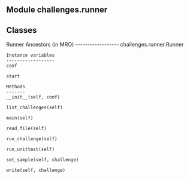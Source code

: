 Module challenges.runner
------------------------

Classes
-------
Runner 
    Ancestors (in MRO)
    ------------------
    challenges.runner.Runner

    Instance variables
    ------------------
    conf

    start

    Methods
    -------
    __init__(self, conf)

    list_challenges(self)

    main(self)

    read_file(self)

    run_challenge(self)

    run_unittest(self)

    set_sample(self, challenge)

    write(self, challenge)
